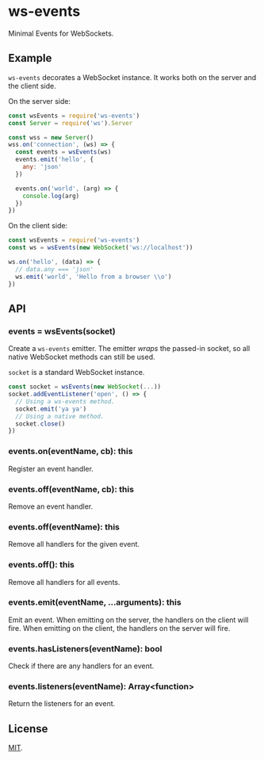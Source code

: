 # ws-events

Minimal Events for WebSockets.

## Example

`ws-events` decorates a WebSocket instance. It works both on the server and the
client side.

On the server side:

```js
const wsEvents = require('ws-events')
const Server = require('ws').Server

const wss = new Server()
wss.on('connection', (ws) => {
  const events = wsEvents(ws)
  events.emit('hello', {
    any: 'json'
  })

  events.on('world', (arg) => {
    console.log(arg)
  })
})
```

On the client side:

```js
const wsEvents = require('ws-events')
const ws = wsEvents(new WebSocket('ws://localhost'))

ws.on('hello', (data) => {
  // data.any === 'json'
  ws.emit('world', 'Hello from a browser \\o')
})
```

## API

### events = wsEvents(socket)

Create a `ws-events` emitter. The emitter _wraps_ the passed-in socket, so all
native WebSocket methods can still be used.

`socket` is a standard WebSocket instance.

```js
const socket = wsEvents(new WebSocket(...))
socket.addEventListener('open', () => {
  // Using a ws-events method.
  socket.emit('ya ya')
  // Using a native method.
  socket.close()
})
```

### events.on(eventName, cb): this

Register an event handler.

### events.off(eventName, cb): this

Remove an event handler.

### events.off(eventName): this

Remove all handlers for the given event.

### events.off(): this

Remove all handlers for all events.

### events.emit(eventName, ...arguments): this

Emit an event. When emitting on the server, the handlers on the client will
fire. When emitting on the client, the handlers on the server will fire.

### events.hasListeners(eventName): bool

Check if there are any handlers for an event.

### events.listeners(eventName): Array&lt;function>

Return the listeners for an event.

## License

[MIT](./LICENSE).
